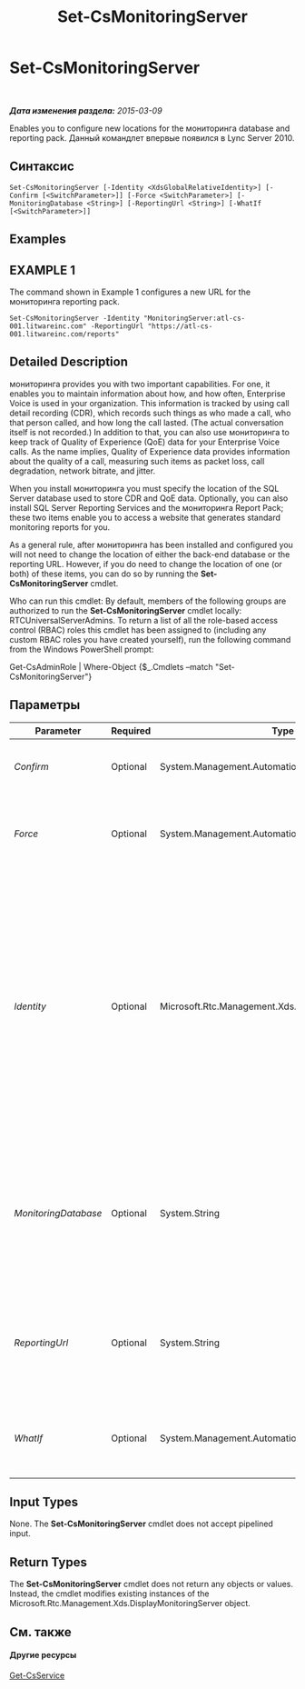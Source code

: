 ﻿---
title: Set-CsMonitoringServer
TOCTitle: Set-CsMonitoringServer
ms:assetid: 2c6d6660-7e41-4c56-9e04-27c3d1ea3b95
ms:mtpsurl: https://technet.microsoft.com/ru-ru/library/Gg425776(v=OCS.15)
ms:contentKeyID: 49309299
ms.date: 05/19/2016
mtps_version: v=OCS.15
ms.translationtype: HT
---

# Set-CsMonitoringServer

 

_**Дата изменения раздела:** 2015-03-09_

Enables you to configure new locations for the мониторинга database and reporting pack. Данный командлет впервые появился в Lync Server 2010.

## Синтаксис

    Set-CsMonitoringServer [-Identity <XdsGlobalRelativeIdentity>] [-Confirm [<SwitchParameter>]] [-Force <SwitchParameter>] [-MonitoringDatabase <String>] [-ReportingUrl <String>] [-WhatIf [<SwitchParameter>]]

## Examples

## EXAMPLE 1

The command shown in Example 1 configures a new URL for the мониторинга reporting pack.

    Set-CsMonitoringServer -Identity "MonitoringServer:atl-cs-001.litwareinc.com" -ReportingUrl "https://atl-cs-001.litwareinc.com/reports"

## Detailed Description

мониторинга provides you with two important capabilities. For one, it enables you to maintain information about how, and how often, Enterprise Voice is used in your organization. This information is tracked by using call detail recording (CDR), which records such things as who made a call, who that person called, and how long the call lasted. (The actual conversation itself is not recorded.) In addition to that, you can also use мониторинга to keep track of Quality of Experience (QoE) data for your Enterprise Voice calls. As the name implies, Quality of Experience data provides information about the quality of a call, measuring such items as packet loss, call degradation, network bitrate, and jitter.

When you install мониторинга you must specify the location of the SQL Server database used to store CDR and QoE data. Optionally, you can also install SQL Server Reporting Services and the мониторинга Report Pack; these two items enable you to access a website that generates standard monitoring reports for you.

As a general rule, after мониторинга has been installed and configured you will not need to change the location of either the back-end database or the reporting URL. However, if you do need to change the location of one (or both) of these items, you can do so by running the **Set-CsMonitoringServer** cmdlet.

Who can run this cmdlet: By default, members of the following groups are authorized to run the **Set-CsMonitoringServer** cmdlet locally: RTCUniversalServerAdmins. To return a list of all the role-based access control (RBAC) roles this cmdlet has been assigned to (including any custom RBAC roles you have created yourself), run the following command from the Windows PowerShell prompt:

Get-CsAdminRole | Where-Object {$\_.Cmdlets –match "Set-CsMonitoringServer"}

## Параметры


<table>
<colgroup>
<col style="width: 25%" />
<col style="width: 25%" />
<col style="width: 25%" />
<col style="width: 25%" />
</colgroup>
<thead>
<tr class="header">
<th>Parameter</th>
<th>Required</th>
<th>Type</th>
<th>Description</th>
</tr>
</thead>
<tbody>
<tr class="odd">
<td><p><em>Confirm</em></p></td>
<td><p>Optional</p></td>
<td><p>System.Management.Automation.SwitchParameter</p></td>
<td><p>Запрашивает подтверждение перед выполнением команды.</p></td>
</tr>
<tr class="even">
<td><p><em>Force</em></p></td>
<td><p>Optional</p></td>
<td><p>System.Management.Automation.SwitchParameter</p></td>
<td><p>Suppresses the display of any non-fatal error message that might occur when running the command.</p></td>
</tr>
<tr class="odd">
<td><p><em>Identity</em></p></td>
<td><p>Optional</p></td>
<td><p>Microsoft.Rtc.Management.Xds.XdsGlobalRelativeIdentity</p></td>
<td><p>Service location of the мониторинга to be modified. For example: -Identity &quot;MonitoringServer:atl-cs-001.litwareinc.com&quot;. You can retrieve the Identity for all of your мониторинга by using this command:</p>
<p>Get-CsService –MonitoringServer | Select-Object Identity.</p>
<p>Note that you can leave off the prefix &quot;MonitoringServer:&quot; when specifying a мониторинга. For example: -Identity &quot;atl-cs-001.litwareinc.com&quot;.</p></td>
</tr>
<tr class="even">
<td><p><em>MonitoringDatabase</em></p></td>
<td><p>Optional</p></td>
<td><p>System.String</p></td>
<td><p>Service location for the new мониторинга database. For example: -MonitoringDatabase &quot;MonitoringDatabase:atl-sql-001.litwareinc.com&quot;. Make sure you use the service location of the database store and not the SQL Server path name.</p></td>
</tr>
<tr class="odd">
<td><p><em>ReportingUrl</em></p></td>
<td><p>Optional</p></td>
<td><p>System.String</p></td>
<td><p>URL for the мониторинга reports. Note that these reports will not be available unless you install SQL Server Reporting Services and the мониторинга Report Pack.</p></td>
</tr>
<tr class="even">
<td><p><em>WhatIf</em></p></td>
<td><p>Optional</p></td>
<td><p>System.Management.Automation.SwitchParameter</p></td>
<td><p>Описывает, что произойдет при выполнении команды без реального выполнения команды.</p></td>
</tr>
</tbody>
</table>


## Input Types

None. The **Set-CsMonitoringServer** cmdlet does not accept pipelined input.

## Return Types

The **Set-CsMonitoringServer** cmdlet does not return any objects or values. Instead, the cmdlet modifies existing instances of the Microsoft.Rtc.Management.Xds.DisplayMonitoringServer object.

## См. также

#### Другие ресурсы

[Get-CsService](get-csservice.md)

